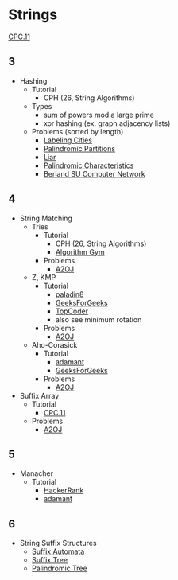 # Strings

[CPC.11](https://github.com/SuprDewd/T-414-AFLV/tree/master/11_strings)

## 3
  * Hashing
    * Tutorial
      * CPH (26, String Algorithms)
    * Types
      * sum of powers mod a large prime
      * xor hashing (ex. graph adjacency lists)
    * Problems (sorted by length)
      * [Labeling Cities](http://codeforces.com/contest/794/problem/D) [](75)
      * [Palindromic Partitions](https://csacademy.com/contest/ceoi-2017-day-2/task/palindromic-partitions/) [](91)
      * [Liar](http://codeforces.com/problemset/problem/822/E) [](93)
      * [Palindromic Characteristics](http://codeforces.com/problemset/problem/835/D) [](100)
      * [Berland SU Computer Network](http://codeforces.com/contest/847/problem/L) [](142)

## 4 
  * String Matching
    * Tries
      * Tutorial
        * CPH (26, String Algorithms)
        * [Algorithm Gym](http://codeforces.com/blog/entry/15729)
      * Problems
        * [A2OJ](https://a2oj.com/category?ID=49)
    * Z, KMP
      * Tutorial
        * [paladin8](http://codeforces.com/blog/entry/3107)
        * [GeeksForGeeks](http://www.geeksforgeeks.org/searching-for-patterns-set-2-kmp-algorithm/)
        * [TopCoder](https://www.topcoder.com/community/data-science/data-science-tutorials/introduction-to-string-searching-algorithms/)
        * also see minimum rotation
      * Problems
        * [A2OJ](https://a2oj.com/category?ID=29)
    * Aho-Corasick
      * Tutorial
        * [adamant](http://codeforces.com/blog/entry/14854)
        * [GeeksForGeeks](http://www.geeksforgeeks.org/aho-corasick-algorithm-pattern-searching/)
      * Problems
        * [A2OJ](https://a2oj.com/category?ID=35)
  * Suffix Array
    * Tutorial
      * [CPC.11](https://github.com/SuprDewd/T-414-AFLV/blob/master/11_strings/aflv_11_strings.pdf)
    * Problems
      * [A2OJ](https://a2oj.com/category?ID=44)

## 5
  * Manacher
    * Tutorial
      * [HackerRank](https://www.hackerrank.com/topics/manachers-algorithm)
      * [adamant](http://codeforces.com/blog/entry/12143)

## 6
  * String Suffix Structures
    * [Suffix Automata](http://codeforces.com/blog/entry/20861)
    * [Suffix Tree](http://codeforces.com/blog/entry/16780)
    * [Palindromic Tree](http://codeforces.com/blog/entry/13959)
